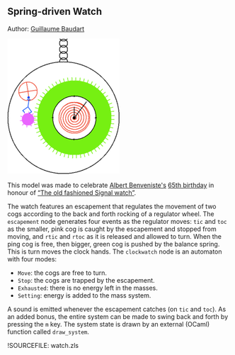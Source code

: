 ## Spring-driven Watch ##

Author: [Guillaume Baudart](http://www.di.ens.fr/~baudart/)

![Screenshot](img/watch.png "Screenshot")

This model was made to celebrate 
[Albert Benveniste's](http://people.rennes.inria.fr/Albert.Benveniste/)
[65th birthday](https://project.inria.fr/alberts65th/) in honour of
[“The old fashioned Signal watch”](http://people.rennes.inria.fr/Albert.Benveniste/pub/Polychrony.pdf).

The watch features an escapement that regulates the movement of two cogs
according to the back and forth rocking of a regulator wheel. The
`escapement` node generates four events as the regulator moves: `tic` and
`toc` as the smaller, pink cog is caught by the escapement and stopped from
moving, and `rtic` and `rtoc` as it is released and allowed to turn. When
the ping cog is free, then bigger, green cog is pushed by the balance
spring. This is turn moves the clock hands. The `clockwatch` node is an
automaton with four modes:

* `Move`: the cogs are free to turn.
* `Stop`: the cogs are trapped by the escapement.
* `Exhausted`: there is no energy left in the masses.
* `Setting`: energy is added to the mass system.

A sound is emitted whenever the escapement catches (on `tic` and `toc`). As
an added bonus, the entire system can be made to swing back and forth by
pressing the `m` key. The system state is drawn by an external (OCaml)
function called `draw_system`.

!SOURCEFILE: watch.zls

